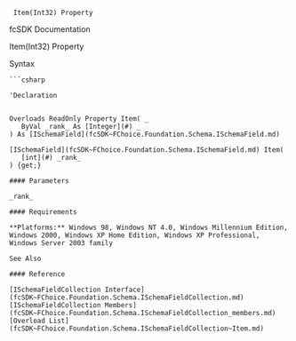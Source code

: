 ﻿     Item(Int32) Property                                                   

fcSDK Documentation

Item(Int32) Property

Syntax

```vbnet
```csharp

'Declaration
 

Overloads ReadOnly Property Item( _
   ByVal _rank_ As [Integer](#) _
) As [ISchemaField](fcSDK~FChoice.Foundation.Schema.ISchemaField.md)

[ISchemaField](fcSDK~FChoice.Foundation.Schema.ISchemaField.md) Item( 
   [int](#) _rank_
) {get;}

#### Parameters

_rank_

#### Requirements

**Platforms:** Windows 98, Windows NT 4.0, Windows Millennium Edition, Windows 2000, Windows XP Home Edition, Windows XP Professional, Windows Server 2003 family

See Also

#### Reference

[ISchemaFieldCollection Interface](fcSDK~FChoice.Foundation.Schema.ISchemaFieldCollection.md)  
[ISchemaFieldCollection Members](fcSDK~FChoice.Foundation.Schema.ISchemaFieldCollection_members.md)  
[Overload List](fcSDK~FChoice.Foundation.Schema.ISchemaFieldCollection~Item.md)